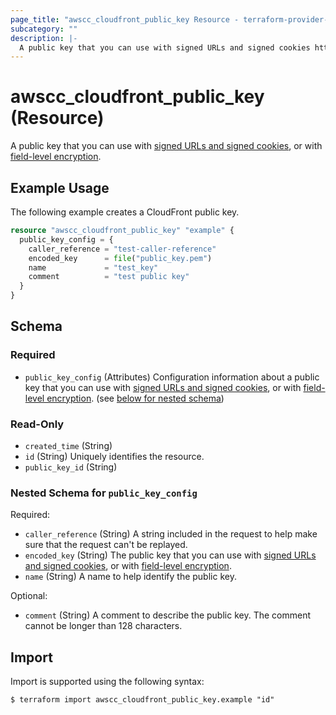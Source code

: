 ```yaml
---
page_title: "awscc_cloudfront_public_key Resource - terraform-provider-awscc"
subcategory: ""
description: |-
  A public key that you can use with signed URLs and signed cookies https://docs.aws.amazon.com/AmazonCloudFront/latest/DeveloperGuide/PrivateContent.html, or with field-level encryption https://docs.aws.amazon.com/AmazonCloudFront/latest/DeveloperGuide/field-level-encryption.html.
---
```


# awscc_cloudfront_public_key (Resource)

A public key that you can use with [signed URLs and signed cookies](https://docs.aws.amazon.com/AmazonCloudFront/latest/DeveloperGuide/PrivateContent.html), or with [field-level encryption](https://docs.aws.amazon.com/AmazonCloudFront/latest/DeveloperGuide/field-level-encryption.html).

## Example Usage

The following example creates a CloudFront public key.

```terraform
resource "awscc_cloudfront_public_key" "example" {
  public_key_config = {
    caller_reference = "test-caller-reference"
    encoded_key      = file("public_key.pem")
    name             = "test_key"
    comment          = "test public key"
  }
}
```

<!-- schema generated by tfplugindocs -->
## Schema

### Required

- `public_key_config` (Attributes) Configuration information about a public key that you can use with [signed URLs and signed cookies](https://docs.aws.amazon.com/AmazonCloudFront/latest/DeveloperGuide/PrivateContent.html), or with [field-level encryption](https://docs.aws.amazon.com/AmazonCloudFront/latest/DeveloperGuide/field-level-encryption.html). (see [below for nested schema](#nestedatt--public_key_config))

### Read-Only

- `created_time` (String)
- `id` (String) Uniquely identifies the resource.
- `public_key_id` (String)

<a id="nestedatt--public_key_config"></a>
### Nested Schema for `public_key_config`

Required:

- `caller_reference` (String) A string included in the request to help make sure that the request can't be replayed.
- `encoded_key` (String) The public key that you can use with [signed URLs and signed cookies](https://docs.aws.amazon.com/AmazonCloudFront/latest/DeveloperGuide/PrivateContent.html), or with [field-level encryption](https://docs.aws.amazon.com/AmazonCloudFront/latest/DeveloperGuide/field-level-encryption.html).
- `name` (String) A name to help identify the public key.

Optional:

- `comment` (String) A comment to describe the public key. The comment cannot be longer than 128 characters.

## Import

Import is supported using the following syntax:

```shell
$ terraform import awscc_cloudfront_public_key.example "id"
```